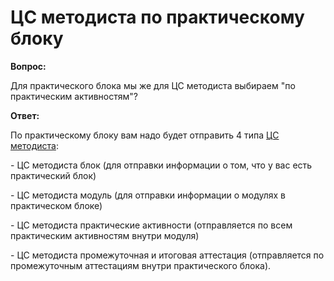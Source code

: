 # ЦС методиста по практическому блоку

**Вопрос:**

Для практического блока мы же для ЦС методиста выбираем "по практическим активностям"?

**Ответ:**

По практическому блоку вам надо будет отправить 4 типа [ЦС методиста](../otpravka-cs-metodista-v-u2035/):

\- ЦС методиста блок (для отправки информации о том, что у вас есть практический блок)

\- ЦС методиста модуль (для отправки информации о модулях в практическом блоке)

\- ЦС методиста практические активности (отправляется по всем практическим активностям внутри модуля)

\- ЦС методиста промежуточная и итоговая аттестация (отправляется по промежуточным аттестациям внутри практического блока).
